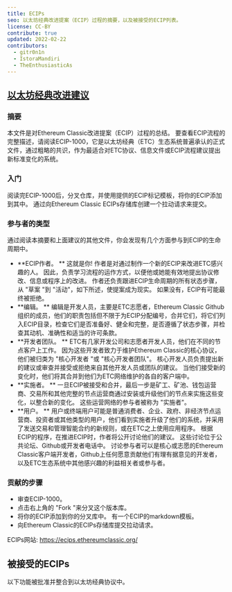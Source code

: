 ```yaml
---
title: ECIPs
seo: 以太坊经典改进提案（ECIP）过程的摘要，以及被接受的ECIP列表。
license: CC-BY
contribute: true
updated: 2022-02-22
contributors:
  - gitr0n1n
  - IstoraMandiri
  - TheEnthusiasticAs
---
```


## [以太坊经典改进建议](https://ecips.ethereumclassic.org/)

### 摘要

本文件是对Ethereum Classic改进提案（ECIP）过程的总结。 要查看ECIP流程的完整描述，请阅读ECIP-1000，它是以太坊经典（ETC）生态系统普遍承认的正式文件，通过粗略的共识，作为最适合对ETC协议、信息文件或ECIP流程建议提出新标准变化的系统。

### 入门

阅读完ECIP-1000后，分叉仓库，并使用提供的ECIP标记模板，将你的ECIP添加到其中。 通过向Ethereum Classic ECIPs存储库创建一个拉动请求来提交。

### 参与者的类型

通过阅读本摘要和上面建议的其他文件，你会发现有几个方面参与到ECIP的生命周期中。

- **ECIP作者。 ** 这就是你! 作者是对通过制作一个新的ECIP来改进ETC感兴趣的人。 因此，负责学习流程的运作方式，以便他或她能有效地提出协议修改、信息或程序上的改进。 作者还负责跟进ECIP生命周期的所有状态步骤，从 "草案 "到 "活动"，如下所述，使提案成为现实。 如果没有，ECIP有可能最终被拒绝。
- **编辑。 ** 编辑是开发人员，主要是ETC志愿者，Ethereum Classic Github组织的成员，他们的职责包括但不限于为ECIP分配编号，合并它们，将它们列入ECIP目录，检查它们是否准备好、健全和完整，是否遵循了状态步骤，并检查其动机、准确性和适当的许可条款。
- **开发者团队。 ** ETC有几家开发公司和志愿者开发人员，他们在不同的节点客户上工作。 因为这些开发者致力于维护Ethereum Classic的核心协议，他们被归类为 "核心开发者 "或 "核心开发者团队"。 核心开发人员负责提出新的建议或审查并接受或拒绝来自其他开发人员或团队的建议。 当他们接受新的变化时，他们将其合并到他们为ETC网络维护的各自的客户端中。
- **实施者。 ** 一旦ECIP被接受和合并，最后一步是矿工、矿池、钱包运营商、交易所和其他完整的节点运营商通过安装或升级他们的节点来实施这些变化，以整合新的变化。 这些运营网络的参与者被称为 "实施者"。
- **用户。 ** 用户或终端用户可能是普通消费者、企业、政府、非经济节点运营商、投资者或其他类型的用户，他们看到实施者升级了他们的系统，并采用了发送交易和管理智能合约的新规则，或在ETC之上使用应用程序。 根据ECIP的程序，在推进ECIP时，作者将公开讨论他们的建议。 这些讨论位于公共论坛、Github或开发者电话中。 讨论参与者可以是核心或志愿的Ethereum Classic客户端开发者，Github上任何愿意贡献他们有理有据意见的开发者，以及ETC生态系统中其他感兴趣的利益相关者或参与者。

### 贡献的步骤

- 审查ECIP-1000。
- 点击右上角的 "Fork "来分叉这个版本库。
- 将你的ECIP添加到你的分叉库中。 有一个ECIP的markdown模板。
- 向Ethereum Classic的ECIPs存储库提交拉动请求。

ECIPs网站: https://ecips.ethereumclassic.org/

## 被接受的ECIPs

以下功能被批准并整合到以太坊经典协议中。
